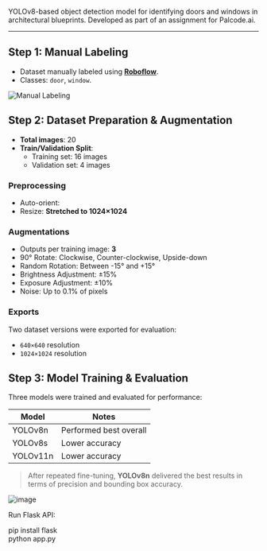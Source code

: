 YOLOv8-based object detection model for identifying doors and windows in architectural blueprints. Developed as part of an assignment for Palcode.ai.

---

## Step 1: Manual Labeling

- Dataset manually labeled using **[Roboflow](https://roboflow.com)**.
- Classes: `door`, `window`.

![Manual Labeling](https://github.com/user-attachments/assets/33c556ed-dc79-44bc-b46b-3f6674b68854)


## Step 2: Dataset Preparation & Augmentation

- **Total images**: 20
- **Train/Validation Split**:  
  - Training set: 16 images  
  - Validation set: 4 images

### Preprocessing
- Auto-orient:
- Resize: **Stretched to 1024×1024**

### Augmentations
- Outputs per training image: **3**
- 90° Rotate: Clockwise, Counter-clockwise, Upside-down
- Random Rotation: Between -15° and +15°
- Brightness Adjustment: ±15%
- Exposure Adjustment: ±10%
- Noise: Up to 0.1% of pixels

### Exports
Two dataset versions were exported for evaluation:
- `640×640` resolution
- `1024×1024` resolution

## Step 3: Model Training & Evaluation

Three models were trained and evaluated for performance:

| Model      | Notes                     |
|------------|---------------------------|
| YOLOv8n    | Performed best overall    |
| YOLOv8s    | Lower accuracy            |
| YOLOv11n   | Lower accuracy            |

> After repeated fine-tuning, **YOLOv8n** delivered the best results in terms of precision and bounding box accuracy.

![image](https://github.com/user-attachments/assets/dcb72ece-60cd-4e4e-8db8-604cbad8c567)

Run Flask API:

pip install flask <br />
python app.py
